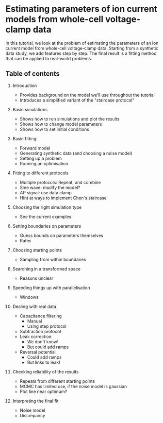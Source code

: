 # Estimating parameters of ion current models from whole-cell voltage-clamp data

In this tutorial, we look at the problem of estimating the parameters of an ion current model from whole-cell voltage-clamp data.
Starting from a synthetic data study, we add features step by step.
The final result is a fitting method that can be applied to real-world problems.


## Table of contents

1. Introduction
   - Provides background on the model we'll use throughout the tutorial
   - Introduces a simplified variant of the "staircase protocol"
   
2. Basic simulations
   - Shows how to run simulations and plot the results
   - Shows how to change model parameters
   - Shows how to set initial conditions

3. Basic fitting
    - Forward model
    - Generating synthetic data (and choosing a noise model)
    - Setting up a problem
    - Running an optimisation
    
4. Fitting to different protocols
    - Multiple protocols: Repeat, and combine
    - Sine wave: modify the model?
    - AP signal: use data clamp
    - Hint at ways to implement Chon's staircase
8. Choosing the right simulation type
    - See the current examples

5. Setting boundaries on parameters
    - Guess bounds on parameters themselves
    - Rates
    
6. Choosing starting points
    - Sampling from within boundaries

7. Searching in a transformed space
    - Reasons unclear

9. Speeding things up with parallelisation
    - Windows
    
10. Dealing with real data
    - Capacitance filtering
        - Manual
        - Using step protocol
    - Subtraction protocol
    - Leak correction
        - We don't know!
        - But could add ramps
    - Reversal potential
        - Could add ramps
        - But links to leak!

11. Checking reliability of the results
    - Repeats from different starting points
    - MCMC has limited use, if the noise model is gaussian
    - Plot line near optimum?

12. Interpreting the final fit
    - Noise model
    - Discrepancy
    
